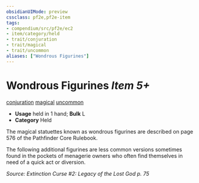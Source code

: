 ```yaml
---
obsidianUIMode: preview
cssclass: pf2e,pf2e-item
tags:
- compendium/src/pf2e/ec2
- item/category/held
- trait/conjuration
- trait/magical
- trait/uncommon
aliases: ["Wondrous Figurines"]
---
```

# Wondrous Figurines *Item 5+*  
[conjuration](../../../Rules/traits/conjuration.md)  [magical](../../../Rules/traits/magical.md)  [uncommon](../../../Rules/traits/uncommon.md)  

- **Usage** held in 1 hand; **Bulk** L
- **Category** Held

The magical statuettes known as wondrous figurines are described on page 576 of the Pathfinder Core Rulebook.

The following additional figurines are less common versions sometimes found in the pockets of menagerie owners who often find themselves in need of a quick act or diversion.

*Source: Extinction Curse #2: Legacy of the Lost God p. 75*